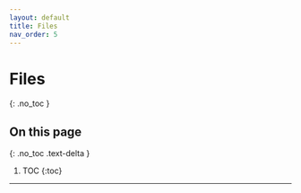 ```yaml
---
layout: default
title: Files
nav_order: 5
---
```


# Files
{: .no_toc }

## On this page
{: .no_toc .text-delta }

1. TOC
{:toc}

---
